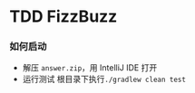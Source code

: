 # TDD FizzBuzz

### 如何启动
+ 解压 `answer.zip`，用 IntelliJ IDE 打开
+ 运行测试
    根目录下执行`./gradlew clean test`
    
